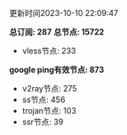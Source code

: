 更新时间2023-10-10 22:09:47

**总订阅: 287**
**总节点: 15722**
- vless节点: 233

**google ping有效节点: 873**
- v2ray节点: 275
- ss节点: 456
- trojan节点: 103
- ssr节点: 39
